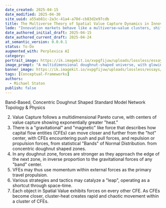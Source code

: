 ```yaml
---
date_created: 2025-04-15
date_modified: 2025-04-30
site_uuid: a55ab81c-2a3c-41a4-a70d-cb83d2e97cdb
title: The Multiverse Theory of Spatial Value Capture Dynamics in Innovation Markets
lede: "Innovation markets behave like a multiverse—value clusters, shifts, and leaps across invisible boundaries."
date_authored_initial_draft: 2025-04-15
date_authored_current_draft: 2025-04-24
at_semantic_version: 0.0.0.1
status: To-Do
augmented_with: Perplexica AI
category: 
portrait_image: https://ik.imagekit.io/xvpgfijuw/uploads/lossless/essays/2025-05-04_portraitimage_The-Multiverse-Theory-of-Spatial-Value-Capture-Dynamics-in-Innovation-Markets_dec84293-50c0-4cc3-94c5-7ff83359b684_i03_rM7wS.jpg
image_prompt: "A multidimensional doughnut-shaped universe, with glowing bands and clusters representing value capture, and dynamic arrows showing movement between zones. The mood is abstract, scientific, and visually striking."
banner_image: https://ik.imagekit.io/xvpgfijuw/uploads/lossless/essays/2025-05-04_bannerimage_The-Multiverse-Theory-of-Spatial-Value-Capture-Dynamics-in-Innovation-Markets_3c25aae3-158a-47b6-894d-bfa965641439_oZlKFZ5hN.jpg
tags: [Conceptual-Frameworks]
authors: 
  - Michael Staton
publish: false
---
```


Band-Based, Concentric Doughnut Shaped Standard Model Network Topology & Physics

2) Value Capture follows a multidimensional Pareto curve, with centers of value capture showing exponentially greater "heat."  
3) There is a "gravitational" and "magnetic" like force that describes how capital flow entities (CFEs) can move closer and further from the "hot" center, with CFEs encountering push and pull forces, and repulsion or propulsion forces, from statistical "Bands" of Normal Distribution. from concentric doughnut shaped zones. 
4) In any doughnut zone, forces are stronger as they approach the edge of the next zone, in inverse proportion to the gravitational forces of any "band" center. 
5) VFEs may thus use momentum within external forces as the primary travel propulsion.
6) Various strategies and tactics may catalyze a "leap", operating as a shortcut through space-time. 
7) Each object in Spatial Value exhibits forces on every other CFE. As CFEs become closer, cluster-heat creates rapid and chaotic movement within a cluster of CFEs.